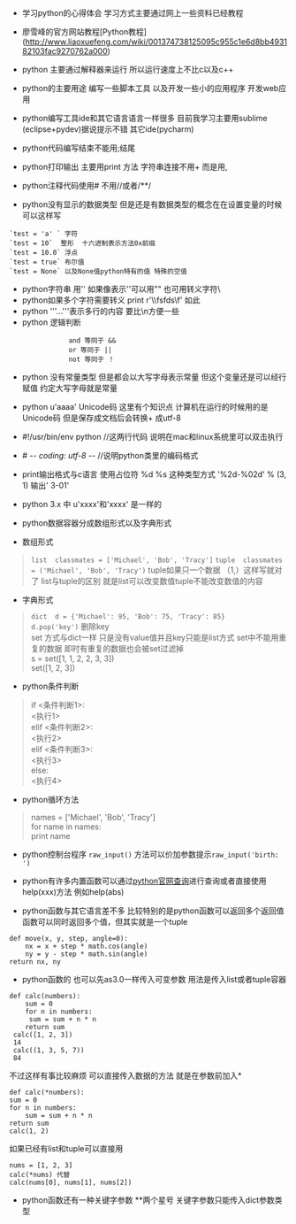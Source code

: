 + 学习python的心得体会 学习方式主要通过网上一些资料已经教程
+ 廖雪峰的官方网站教程[Python教程] (http://www.liaoxuefeng.com/wiki/001374738125095c955c1e6d8bb493182103fac9270762a000)

+ python 主要通过解释器来运行 所以运行速度上不比c以及c++
+ python的主要用途 编写一些脚本工具 以及开发一些小的应用程序 开发web应用
+ python编写工具ide和其它语言语言一样很多 目前我学习主要用sublime (eclipse+pydev)据说提示不错 其它ide(pycharm)
+ python代码编写结束不能用;结尾
+ python打印输出 主要用print 方法 字符串连接不用+ 而是用,
+ python注释代码使用# 不用//或者/**/
+ python没有显示的数据类型 但是还是有数据类型的概念在在设置变量的时候可以这样写
>
    `test = 'a' ` 字符
    `test = 10`  整形  十六进制表示方法0x前缀
    `test = 10.0` 浮点
    `test = true` 布尔值
    `test = None` 以及None值python特有的值 特殊的空值

+ python字符串 用'' 如果像表示''可以用"" 也可用转义字符\
+ python如果多个字符需要转义 print r'\\\fsfds\f' 如此
+ python '''...'''表示多行的内容 要比\n方便一些
+ python 逻辑判断  
>
                   and 等同于 && 
				   or 等同于 ||
				   not 等同于 ！

+ python 没有常量类型 但是都会以大写字母表示常量 但这个变量还是可以经行赋值 约定大写字母就是常量
+ python u'aaaa' Unicode码 这里有个知识点 计算机在运行的时候用的是Unicode码 但是保存成文档后会转换+ 成utf-8

+ \#!/usr/bin/env python //这两行代码 说明在mac和linux系统里可以双击执行
+ \# -*- coding: utf-8 -*- //说明python类里的编码格式

+ print输出格式与c语言 使用占位符 %d %s 这种类型方式  '%2d-%02d' % (3, 1)  输出' 3-01'
+ python 3.x 中 u'xxxx'和'xxxx' 是一样的

+ python数据容器分成数组形式以及字典形式
+ 数组形式
>	`list  classmates = ['Michael', 'Bob', 'Tracy']`
	`tuple  classmates = ('Michael', 'Bob', 'Tracy')` tuple如果只一个数据 （1,）这样写就对了
	list与tuple的区别 就是list可以改变数值tuple不能改变数值的内容

+ 字典形式
>	`dict  d = {'Michael': 95, 'Bob': 75, 'Tracy': 85}`  
	`d.pop('key')` 删除key  
    set 方式与dict一样 只是没有value值并且key只能是list方式 set中不能用重复的数据 即时有重复的数据也会被set过滤掉  
    s = set([1, 1, 2, 2, 3, 3])  
	set([1, 2, 3])

+ python条件判断
>  if <条件判断1>:    
   	 	<执行1>	  
   elif <条件判断2>:   
    	<执行2>   
   elif <条件判断3>:   
    	<执行3>    
   else:   
    	 <执行4>
 
+ python循环方法
> names = ['Michael', 'Bob', 'Tracy']  
 	for name in names:  
    print name 

+ python控制台程序 `raw_input()` 方法可以价加参数提示`raw_input('birth: ')`

+ python有许多内置函数可以通过[python官网查询](https://docs.python.org/2/library/functions.html)进行查询或者直接使用help(xxx)方法 例如help(abs)
+ python函数与其它语言差不多 比较特别的是python函数可以返回多个返回值 函数可以同时返回多个值，但其实就是一个tuple
>
	def move(x, y, step, angle=0):  
    	nx = x + step * math.cos(angle)   
	    ny = y - step * math.sin(angle)  
	return nx, ny  

+ python函数的 也可以先as3.0一样传入可变参数 用法是传入list或者tuple容器
>
	def calc(numbers): 
    	sum = 0  
	    for n in numbers:  
         sum = sum + n * n 
        return sum   
 	 calc([1, 2, 3])  
	 14 
 	 calc((1, 3, 5, 7))  
	 84 

不过这样有事比较麻烦 可以直接传入数据的方法 就是在参数前加入*
>
	def calc(*numbers):
    sum = 0
    for n in numbers:
        sum = sum + n * n
    return sum
 	calc(1, 2)

如果已经有list和tuple可以直接用
>
	nums = [1, 2, 3]
    calc(*nums) 代替
   	calc(nums[0], nums[1], nums[2])

+ python函数还有一种关键字参数 **两个星号 关键字参数只能传入dict参数类型